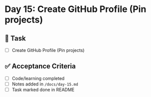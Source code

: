 # Day 15: Create GitHub Profile (Pin projects)

## 🎯 Task
- [ ] Create GitHub Profile (Pin projects)

## ✅ Acceptance Criteria
- [ ] Code/learning completed
- [ ] Notes added in `/docs/day-15.md`
- [ ] Task marked done in README
